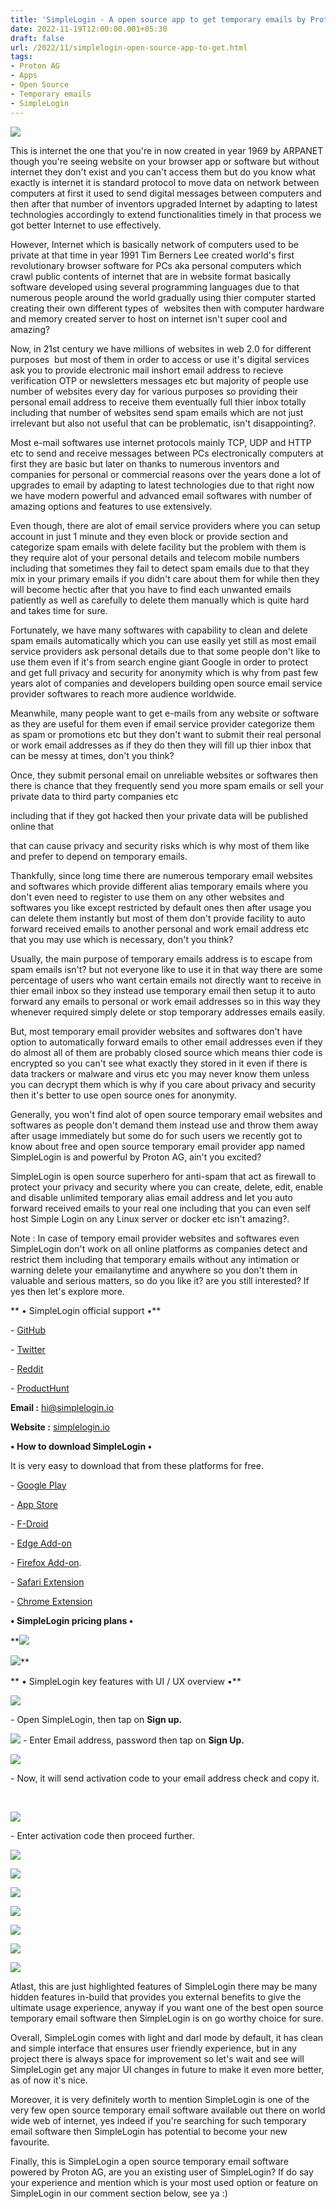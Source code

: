 ```yaml
---
title: 'SimpleLogin - A open source app to get temporary emails by Proton AG.'
date: 2022-11-19T12:00:00.001+05:30
draft: false
url: /2022/11/simplelogin-open-source-app-to-get.html
tags: 
- Proton AG
- Apps
- Open Source
- Temporary emails
- SimpleLogin
---
```


 [![](https://lh3.googleusercontent.com/-wdh4vxBW1M4/Y3kxbx4UrmI/AAAAAAAAPEE/JU-BLLv1vQYKWcD4vns6quzD4fyXWstLQCNcBGAsYHQ/s1600/1668886891980196-0.png)](https://lh3.googleusercontent.com/-wdh4vxBW1M4/Y3kxbx4UrmI/AAAAAAAAPEE/JU-BLLv1vQYKWcD4vns6quzD4fyXWstLQCNcBGAsYHQ/s1600/1668886891980196-0.png) 

  

  

This is internet the one that you're in now created in year 1969 by ARPANET though you're seeing website on your browser app or software but without internet they don't exist and you can't access them but do you know what exactly is internet it is standard protocol to move data on network between computers at first it used to send digital messages between computers and then after that number of inventors upgraded Internet by adapting to latest technologies accordingly to extend functionalities timely in that process we got better Internet to use effectively.

  

However, Internet which is basically network of computers used to be private at that time in year 1991 Tim Berners Lee created world's first revolutionary browser software for PCs aka personal computers which crawl public contents of internet that are in website format basically software developed using several programming languages due to that numerous people around the world gradually using thier computer started creating their own different types of  websites then with computer hardware and memory created server to host on internet isn't super cool and amazing?

  

Now, in 21st century we have millions of websites in web 2.0 for different purposes  but most of them in order to access or use it's digital services ask you to provide electronic mail inshort email address to recieve verification OTP or newsletters messages etc but majority of people use number of websites every day for various purposes so providing their personal email address to receive them eventually full thier inbox totally including that number of websites send spam emails which are not just irrelevant but also not useful that can be problematic, isn't disappointing?.

  

Most e-mail softwares use internet protocols mainly TCP, UDP and HTTP etc to send and receive messages between PCs electronically computers at first they are basic but later on thanks to numerous inventors and companies for personal or commercial reasons over the years done a lot of upgrades to email by adapting to latest technologies due to that right now we have modern powerful and advanced email softwares with number of amazing options and features to use extensively.

  

Even though, there are alot of email service providers where you can setup account in just 1 minute and they even block or provide section and categorize spam emails with delete facility but the problem with them is they require alot of your personal details and telecom mobile numbers including that sometimes they fail to detect spam emails due to that they mix in your primary emails if you didn't care about them for while then they will become hectic after that you have to find each unwanted emails patiently as well as carefully to delete them manually which is quite hard and takes time for sure.

  

Fortunately, we have many softwares with capability to clean and delete spam emails automatically which you can use easily yet still as most email service providers ask personal details due to that some people don't like to use them even if it's from search engine giant Google in order to protect and get full privacy and security for anonymity which is why from past few years alot of companies and developers building open source email service provider softwares to reach more audience worldwide.

  

Meanwhile, many people want to get e-mails from any website or software as they are useful for them even if email service provider categorize them as spam or promotions etc but they don't want to submit their real personal or work email addresses as if they do then they will fill up thier inbox that can be messy at times, don't you think?

  

Once, they submit personal email on unreliable websites or softwares then there is chance that they frequently send you more spam emails or sell your private data to third party companies etc 

including that if they got hacked then your private data will be published online that 

that can cause privacy and security risks which is why most of them like and prefer to depend on temporary emails.  

  

Thankfully, since long time there are numerous temporary email websites and softwares which provide different alias temporary emails where you don't even need to register to use them on any other websites and softwares you like except restricted by default ones then after usage you can delete them instantly but most of them don't provide facility to auto forward received emails to another personal and work email address etc that you may use which is necessary, don't you think?

  

Usually, the main purpose of temporary emails address is to escape from spam emails isn't? but not everyone like to use it in that way there are some percentage of users who want certain emails not directly want to receive in thier email inbox so they instead use temporary email then setup it to auto forward any emails to personal or work email addresses so in this way they whenever required simply delete or stop temporary addresses emails easily.

  

But, most temporary email provider websites and softwares don't have option to automatically forward emails to other email addresses even if they do almost all of them are probably closed source which means thier code is encrypted so you can't see what exactly they stored in it even if there is data trackers or malware and virus etc you may never know them unless you can decrypt them which is why if you care about privacy and security then it's better to use open source ones for anonymity.

  

Generally, you won't find alot of open source temporary email websites and softwares as people don't demand them instead use and throw them away after usage immediately but some do for such users we recently got to know about free and open source temporary email provider app named SimpleLogin is and powerful by Proton AG, ain't you excited?

  

SimpleLogin is open source superhero for anti-spam that act as firewall to protect your privacy and security where you can create, delete, edit, enable and disable unlimited temporary alias email address and let you auto forward received emails to your real one including that you can even self host Simple Login on any Linux server or docker etc isn't amazing?.

  

Note : In case of tempory email provider websites and softwares even SimpleLogin don't work on all online platforms as companies detect and restrict them including that temporary emails without any intimation or warning delete your emailanytime and anywhere so you don't them in valuable and serious matters, so do you like it? are you still interested? If yes then let's explore more.

  

** • SimpleLogin official support •**

\- [GitHub](https://github.com/simple-login/app)

\- [Twitter](https://twitter.com/SimpleLogin)

\- [Reddit](https://www.reddit.com/r/Simplelogin/)

\- [ProductHunt](https://www.producthunt.com/posts/simplelogin)

**Email :** [hi@simplelogin.io](mailto:hi@simplelogin.io)

**Website :** [simplelogin.io](http://simplelogin.io)

**• How to download SimpleLogin •**

  

It is very easy to download that from these platforms for free.

  

\- [Google Play](https://play.google.com/store/apps/details?id=io.simplelogin.android)

\- [App Store](https://apps.apple.com/app/id1494359858)

\- [F-Droid](https://f-droid.org/en/packages/io.simplelogin.android.fdroid/)

\- [Edge Add-on](https://microsoftedge.microsoft.com/addons/detail/simpleloginreceive-sen/diacfpipniklenphgljfkmhinphjlfff)

\- [Firefox Add-on](https://addons.mozilla.org/firefox/addon/simplelogin/).

\- [Safari Extension](https://apps.apple.com/app/id1494051017)

\- [Chrome Extension](https://chrome.google.com/webstore/detail/dphilobhebphkdjbpfohgikllaljmgbn)

  

**• SimpleLogin pricing plans •**

 **[![](https://lh3.googleusercontent.com/-NmuJG96SQGU/Y3kxa2njP4I/AAAAAAAAPEA/dpFKrVObRrAO5hIciziMMEcNiMAbFFQaACNcBGAsYHQ/s1600/1668886888468206-1.png)](https://lh3.googleusercontent.com/-NmuJG96SQGU/Y3kxa2njP4I/AAAAAAAAPEA/dpFKrVObRrAO5hIciziMMEcNiMAbFFQaACNcBGAsYHQ/s1600/1668886888468206-1.png) 

 [![](https://lh3.googleusercontent.com/-gMysQb8NVdg/Y3kxaPhsBoI/AAAAAAAAPD8/zsSfuAW1VJQdcwEkvKjiIRqD5BZvjLiLgCNcBGAsYHQ/s1600/1668886884971714-2.png)](https://lh3.googleusercontent.com/-gMysQb8NVdg/Y3kxaPhsBoI/AAAAAAAAPD8/zsSfuAW1VJQdcwEkvKjiIRqD5BZvjLiLgCNcBGAsYHQ/s1600/1668886884971714-2.png)** 

  

  

** • SimpleLogin key features with UI / UX overview •**

 **[![](https://lh3.googleusercontent.com/-OV9_lcC5Kak/Y3kxZLuPT4I/AAAAAAAAPD4/E0p5u-Wgmx4gtml61fw6e4mHobM0IBtxQCNcBGAsYHQ/s1600/1668886881557210-3.png)](https://lh3.googleusercontent.com/-OV9_lcC5Kak/Y3kxZLuPT4I/AAAAAAAAPD4/E0p5u-Wgmx4gtml61fw6e4mHobM0IBtxQCNcBGAsYHQ/s1600/1668886881557210-3.png)** 

\- Open SimpleLogin, then tap on **Sign up.**

 **[![](https://lh3.googleusercontent.com/-Ir_zI7fH1zc/Y3kxYWEYBgI/AAAAAAAAPD0/vFx8_p9tDNwXxdD3o95k2ZcCKxb8TUH6wCNcBGAsYHQ/s1600/1668886878238980-4.png)](https://lh3.googleusercontent.com/-Ir_zI7fH1zc/Y3kxYWEYBgI/AAAAAAAAPD0/vFx8_p9tDNwXxdD3o95k2ZcCKxb8TUH6wCNcBGAsYHQ/s1600/1668886878238980-4.png)** \- Enter Email address, password then tap on **Sign Up.**

 **[![](https://lh3.googleusercontent.com/-3q_6pLF-ldU/Y3kxXeG7UZI/AAAAAAAAPDw/ixIdtJ-9PJwkqmjzOIOklwUzpcV2YMxmQCNcBGAsYHQ/s1600/1668886874518325-5.png)](https://lh3.googleusercontent.com/-3q_6pLF-ldU/Y3kxXeG7UZI/AAAAAAAAPDw/ixIdtJ-9PJwkqmjzOIOklwUzpcV2YMxmQCNcBGAsYHQ/s1600/1668886874518325-5.png)** 

\- Now, it will send activation code to your email address check and copy it.

  
 

 [![](https://lh3.googleusercontent.com/-46IoC5Rj_sQ/Y3kxWvANaxI/AAAAAAAAPDs/nAY9Z7L5zK8PwjwOW4JA_B7DUDS1UsrUQCNcBGAsYHQ/s1600/1668886871185845-6.png)](https://lh3.googleusercontent.com/-46IoC5Rj_sQ/Y3kxWvANaxI/AAAAAAAAPDs/nAY9Z7L5zK8PwjwOW4JA_B7DUDS1UsrUQCNcBGAsYHQ/s1600/1668886871185845-6.png) 

\- Enter activation code then proceed further.

  

 [![](https://lh3.googleusercontent.com/-5DNtYajVEQU/Y3kxVhpZqpI/AAAAAAAAPDo/ih_fovkoFLYtKfsg8rAZRcUiH2GEt3zbACNcBGAsYHQ/s1600/1668886867741823-7.png)](https://lh3.googleusercontent.com/-5DNtYajVEQU/Y3kxVhpZqpI/AAAAAAAAPDo/ih_fovkoFLYtKfsg8rAZRcUiH2GEt3zbACNcBGAsYHQ/s1600/1668886867741823-7.png) 

 [![](https://lh3.googleusercontent.com/-3f6FWjfgstM/Y3kxU2nFW0I/AAAAAAAAPDk/VrMpIXXkjHcbY6Pn5qXISHu3SX9h1FphgCNcBGAsYHQ/s1600/1668886864547185-8.png)](https://lh3.googleusercontent.com/-3f6FWjfgstM/Y3kxU2nFW0I/AAAAAAAAPDk/VrMpIXXkjHcbY6Pn5qXISHu3SX9h1FphgCNcBGAsYHQ/s1600/1668886864547185-8.png) 

  

 [![](https://lh3.googleusercontent.com/-9QK1kX_bjBU/Y3kxUFdmUlI/AAAAAAAAPDg/795PEetp0b49lgPLPIYOa61-dVkPHEckgCNcBGAsYHQ/s1600/1668886861124686-9.png)](https://lh3.googleusercontent.com/-9QK1kX_bjBU/Y3kxUFdmUlI/AAAAAAAAPDg/795PEetp0b49lgPLPIYOa61-dVkPHEckgCNcBGAsYHQ/s1600/1668886861124686-9.png) 

  

  

 [![](https://lh3.googleusercontent.com/-dV1pOQIeJQo/Y3kxTBCKaWI/AAAAAAAAPDc/2xy0MHhkTPkV3u9YoBF-6urpiUwOxLaDwCNcBGAsYHQ/s1600/1668886857551647-10.png)](https://lh3.googleusercontent.com/-dV1pOQIeJQo/Y3kxTBCKaWI/AAAAAAAAPDc/2xy0MHhkTPkV3u9YoBF-6urpiUwOxLaDwCNcBGAsYHQ/s1600/1668886857551647-10.png) 

 [![](https://lh3.googleusercontent.com/-WTv193Jp1sI/Y3kxSY1FsfI/AAAAAAAAPDY/S7zo8v0wK30VavUIHFI5TuQdtQ7WEH3HwCNcBGAsYHQ/s1600/1668886853970318-11.png)](https://lh3.googleusercontent.com/-WTv193Jp1sI/Y3kxSY1FsfI/AAAAAAAAPDY/S7zo8v0wK30VavUIHFI5TuQdtQ7WEH3HwCNcBGAsYHQ/s1600/1668886853970318-11.png) 

  

 [![](https://lh3.googleusercontent.com/-2EewcPNLEmg/Y3kxRfG50VI/AAAAAAAAPDU/_iBXgpFWtMQkmwwzw1TOXfzRe86dUMd1QCNcBGAsYHQ/s1600/1668886850595231-12.png)](https://lh3.googleusercontent.com/-2EewcPNLEmg/Y3kxRfG50VI/AAAAAAAAPDU/_iBXgpFWtMQkmwwzw1TOXfzRe86dUMd1QCNcBGAsYHQ/s1600/1668886850595231-12.png) 

 [![](https://lh3.googleusercontent.com/-Bx7YzfOdxfA/Y3kxQsjd64I/AAAAAAAAPDQ/SpkvbAR-Nj446fHR8681y7NiRSVPtR4tgCNcBGAsYHQ/s1600/1668886846831391-13.png)](https://lh3.googleusercontent.com/-Bx7YzfOdxfA/Y3kxQsjd64I/AAAAAAAAPDQ/SpkvbAR-Nj446fHR8681y7NiRSVPtR4tgCNcBGAsYHQ/s1600/1668886846831391-13.png) 

  

  

  

Atlast, this are just highlighted features of SimpleLogin there may be many hidden features in-build that provides you external benefits to give the ultimate usage experience, anyway if you want one of the best open source temporary email software then SimpleLogin is on go worthy choice for sure.

  

Overall, SimpleLogin comes with light and darl mode by default, it has clean and simple interface that ensures user friendly experience, but in any project there is always space for improvement so let's wait and see will SimpleLogin get any major UI changes in future to make it even more better, as of now it's nice.

  

Moreover, it is very definitely worth to mention SimpleLogin is one of the very few open source temporary email software available out there on world wide web of internet, yes indeed if you're searching for such temporary email software then SimpleLogin has potential to become your new favourite.

  

Finally, this is SimpleLogin a open source temporary email software powered by Proton AG, are you an existing user of SimpleLogin? If do say your experience and mention which is your most used option or feature on SimpleLogin in our comment section below, see ya :)